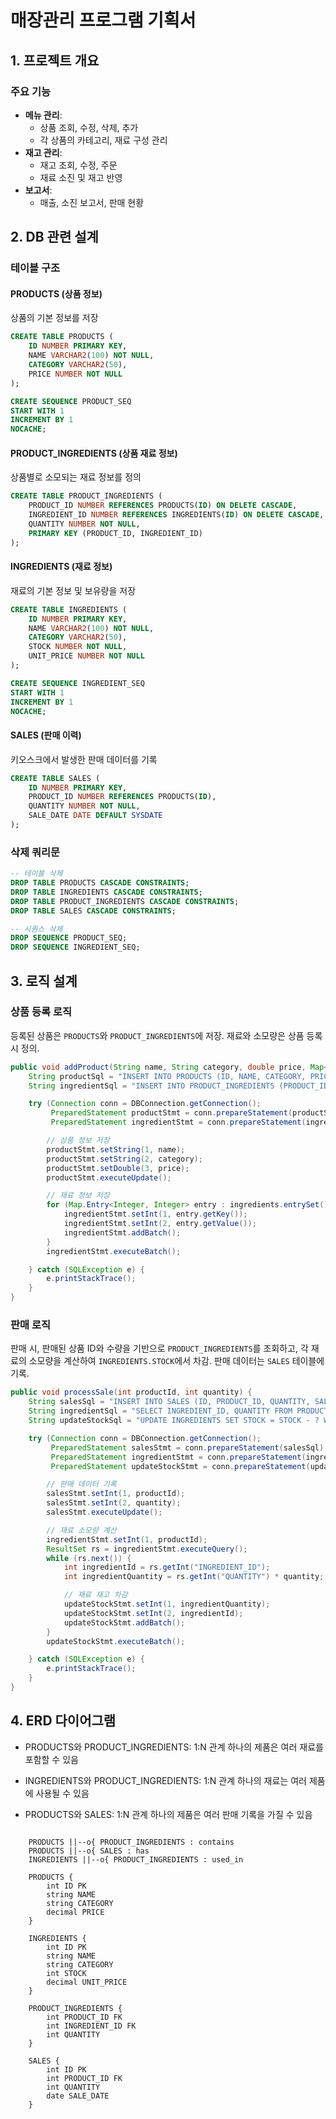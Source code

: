 # 매장관리 프로그램 기획서

## 1. 프로젝트 개요

### 주요 기능

- **메뉴 관리**:
  - 상품 조회, 수정, 삭제, 추가
  - 각 상품의 카테고리, 재료 구성 관리
- **재고 관리**:
  - 재고 조회, 수정, 주문
  - 재료 소진 및 재고 반영
- **보고서**:
  - 매출, 소진 보고서, 판매 현황

## 2. DB 관련 설계

### 테이블 구조

#### PRODUCTS (상품 정보)

상품의 기본 정보를 저장

```sql
CREATE TABLE PRODUCTS (
    ID NUMBER PRIMARY KEY,
    NAME VARCHAR2(100) NOT NULL,
    CATEGORY VARCHAR2(50),
    PRICE NUMBER NOT NULL
);

CREATE SEQUENCE PRODUCT_SEQ
START WITH 1
INCREMENT BY 1
NOCACHE;
```

#### PRODUCT_INGREDIENTS (상품 재료 정보)

상품별로 소모되는 재료 정보를 정의

```sql
CREATE TABLE PRODUCT_INGREDIENTS (
    PRODUCT_ID NUMBER REFERENCES PRODUCTS(ID) ON DELETE CASCADE,
    INGREDIENT_ID NUMBER REFERENCES INGREDIENTS(ID) ON DELETE CASCADE,
    QUANTITY NUMBER NOT NULL,
    PRIMARY KEY (PRODUCT_ID, INGREDIENT_ID)
);
```

#### INGREDIENTS (재료 정보)

재료의 기본 정보 및 보유량을 저장

```sql
CREATE TABLE INGREDIENTS (
    ID NUMBER PRIMARY KEY,
    NAME VARCHAR2(100) NOT NULL,
    CATEGORY VARCHAR2(50),
    STOCK NUMBER NOT NULL,
    UNIT_PRICE NUMBER NOT NULL
);

CREATE SEQUENCE INGREDIENT_SEQ
START WITH 1
INCREMENT BY 1
NOCACHE;
```

#### SALES (판매 이력)

키오스크에서 발생한 판매 데이터를 기록

```sql
CREATE TABLE SALES (
    ID NUMBER PRIMARY KEY,
    PRODUCT_ID NUMBER REFERENCES PRODUCTS(ID),
    QUANTITY NUMBER NOT NULL,
    SALE_DATE DATE DEFAULT SYSDATE
);
```

### 삭제 쿼리문

```sql
-- 테이블 삭제
DROP TABLE PRODUCTS CASCADE CONSTRAINTS;
DROP TABLE INGREDIENTS CASCADE CONSTRAINTS;
DROP TABLE PRODUCT_INGREDIENTS CASCADE CONSTRAINTS;
DROP TABLE SALES CASCADE CONSTRAINTS;

-- 시퀀스 삭제
DROP SEQUENCE PRODUCT_SEQ;
DROP SEQUENCE INGREDIENT_SEQ;
```

## 3. 로직 설계

### 상품 등록 로직

등록된 상품은 `PRODUCTS`와 `PRODUCT_INGREDIENTS`에 저장. 재료와 소모량은 상품 등록 시 정의.

```java
public void addProduct(String name, String category, double price, Map<Integer, Integer> ingredients) {
    String productSql = "INSERT INTO PRODUCTS (ID, NAME, CATEGORY, PRICE) VALUES (PRODUCT_SEQ.NEXTVAL, ?, ?, ?)";
    String ingredientSql = "INSERT INTO PRODUCT_INGREDIENTS (PRODUCT_ID, INGREDIENT_ID, QUANTITY) VALUES (PRODUCT_SEQ.CURRVAL, ?, ?)";

    try (Connection conn = DBConnection.getConnection();
         PreparedStatement productStmt = conn.prepareStatement(productSql);
         PreparedStatement ingredientStmt = conn.prepareStatement(ingredientSql)) {

        // 상품 정보 저장
        productStmt.setString(1, name);
        productStmt.setString(2, category);
        productStmt.setDouble(3, price);
        productStmt.executeUpdate();

        // 재료 정보 저장
        for (Map.Entry<Integer, Integer> entry : ingredients.entrySet()) {
            ingredientStmt.setInt(1, entry.getKey());
            ingredientStmt.setInt(2, entry.getValue());
            ingredientStmt.addBatch();
        }
        ingredientStmt.executeBatch();

    } catch (SQLException e) {
        e.printStackTrace();
    }
}
```

### 판매 로직

판매 시, 판매된 상품 ID와 수량을 기반으로 `PRODUCT_INGREDIENTS`를 조회하고, 각 재료의 소모량을 계산하여 `INGREDIENTS.STOCK`에서 차감. 판매 데이터는 `SALES` 테이블에 기록.

```java
public void processSale(int productId, int quantity) {
    String salesSql = "INSERT INTO SALES (ID, PRODUCT_ID, QUANTITY, SALE_DATE) VALUES (SALES_SEQ.NEXTVAL, ?, ?, SYSDATE)";
    String ingredientSql = "SELECT INGREDIENT_ID, QUANTITY FROM PRODUCT_INGREDIENTS WHERE PRODUCT_ID = ?";
    String updateStockSql = "UPDATE INGREDIENTS SET STOCK = STOCK - ? WHERE ID = ?";

    try (Connection conn = DBConnection.getConnection();
         PreparedStatement salesStmt = conn.prepareStatement(salesSql);
         PreparedStatement ingredientStmt = conn.prepareStatement(ingredientSql);
         PreparedStatement updateStockStmt = conn.prepareStatement(updateStockSql)) {

        // 판매 데이터 기록
        salesStmt.setInt(1, productId);
        salesStmt.setInt(2, quantity);
        salesStmt.executeUpdate();

        // 재료 소모량 계산
        ingredientStmt.setInt(1, productId);
        ResultSet rs = ingredientStmt.executeQuery();
        while (rs.next()) {
            int ingredientId = rs.getInt("INGREDIENT_ID");
            int ingredientQuantity = rs.getInt("QUANTITY") * quantity;

            // 재료 재고 차감
            updateStockStmt.setInt(1, ingredientQuantity);
            updateStockStmt.setInt(2, ingredientId);
            updateStockStmt.addBatch();
        }
        updateStockStmt.executeBatch();

    } catch (SQLException e) {
        e.printStackTrace();
    }
}
```

## 4. ERD 다이어그램
- PRODUCTS와 PRODUCT_INGREDIENTS: 1:N 관계
 하나의 제품은 여러 재료를 포함할 수 있음    

- INGREDIENTS와 PRODUCT_INGREDIENTS: 1:N 관계
 하나의 재료는 여러 제품에 사용될 수 있음

- PRODUCTS와 SALES: 1:N 관계
 하나의 제품은 여러 판매 기록을 가질 수 있음




```mermaid

    PRODUCTS ||--o{ PRODUCT_INGREDIENTS : contains
    PRODUCTS ||--o{ SALES : has
    INGREDIENTS ||--o{ PRODUCT_INGREDIENTS : used_in

    PRODUCTS {
        int ID PK
        string NAME
        string CATEGORY
        decimal PRICE
    }

    INGREDIENTS {
        int ID PK
        string NAME
        string CATEGORY
        int STOCK
        decimal UNIT_PRICE
    }

    PRODUCT_INGREDIENTS {
        int PRODUCT_ID FK
        int INGREDIENT_ID FK
        int QUANTITY
    }

    SALES {
        int ID PK
        int PRODUCT_ID FK
        int QUANTITY
        date SALE_DATE
    }
```
    

